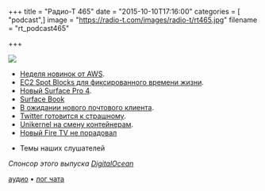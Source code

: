 +++
title = "Радио-Т 465"
date = "2015-10-10T17:16:00"
categories = [ "podcast",]
image = "https://radio-t.com/images/radio-t/rt465.jpg"
filename = "rt_podcast465"

+++

![](https://radio-t.com/images/radio-t/rt465.jpg)

* [Неделя новинок от AWS](https://aws.amazon.com/about-aws/whats-new/2015/).
* [EC2 Spot Blocks для фиксированного времени жизни](https://aws.amazon.com/blogs/aws/new-ec2-spot-blocks-for-defined-duration-workloads/).
* [Новый Surface Pro 4](http://www.theverge.com/2015/10/6/9461259/microsoft-surface-pro-4-announced-hands-on-video-release-date).
* [Surface Book](http://www.theverge.com/2015/10/6/9454051/microsoft-surface-laptop-announced-specs-price-release-date)
* [В ожидании нового почтового клиента](http://thenextweb.com/apps/2015/10/05/nylas-n1-could-do-for-email-apps-what-google-chrome-did-for-browsing-the-web/).
* [Twitter готовится к страшному](http://arstechnica.com/business/2015/10/report-twitter-prepping-for-company-wide-layoffs-next-week/).
* [Unikernel на смену контейнерам](http://viethip.com/2015/10/10/why-unikernels-might-kill-containers-in-five-years/).
* [Новый Fire TV не порадовал](http://social.techcrunch.com/2015/10/09/the-new-amazon-fire-tv-is-a-hi-resolution-box-that-does-it-all/)
- Темы наших слушателей

_Спонсор этого выпуска [DigitalOcean](https://do.co/radiot)_

[аудио](https://cdn.radio-t.com/rt_podcast465.mp3) • [лог чата](http://chat.radio-t.com/logs/radio-t-465.html)
<audio src="https://cdn.radio-t.com/rt_podcast465.mp3" preload="none"></audio>
